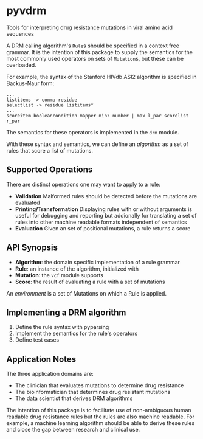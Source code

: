 # pyvdrm
Tools for interpreting drug resistance mutations in viral amino acid sequences

A DRM calling algorithm's `Rule`s should be specified in a context free grammar. It is the intention of this
package to supply the semantics for the most commonly used operators on sets of
`Mutation`s, but these can be overloaded.

For example, the syntax of the Stanford HIVdb ASI2 algorithm is specified in Backus-Naur
form:

```
...
listitems -> comma residue
selectlist -> residue listitems*
...
scoreitem booleancondition mapper min? number | max l_par scorelist r_par
```

The semantics for these operators is implemented in the `drm` module.

With these syntax and semantics, we can define an _algorithm_ as a set of rules
that score a list of mutations.

## Supported Operations

There are distinct operations one may want to apply to a rule:

  - **Validation** Malformed rules should be detected before the mutations are 
    evaluated
  - **Printing/Transformation** Displaying rules with or without arguments is
    useful for debugging and reporting but addionally for translating a set of
    rules into other machine readable formats independent of semantics
  - **Evaluation** Given an set of positional mutations, a rule returns a score

## API Synopsis

  - **Algorithm**: the domain specific implementation of a rule grammar
  - **Rule**: an instance of the algorithm, initialized with
  - **Mutation**: the `vcf` module supports 
  - **Score**: the result of evaluating a rule with a set of mutations

An _environment_ is a set of Mutations on which a Rule is applied.

## Implementing a DRM algorithm

1. Define the rule syntax with pyparsing
2. Implement the semantics for the rule's operators
3. Define test cases

## Application Notes

The three application domains are:

  - The clinician that evaluates mutations to determine drug resistance
  - The bioinformatician that determines drug resistant mutations
  - The data scientist that derives DRM algorithms

The intention of this package is to facilitate use of non-ambiguous human
readable drug resistance rules but the rules are also machine readable. For
example, a machine learning algorithm should be able to derive these rules and
close the gap between research and clinical use.
